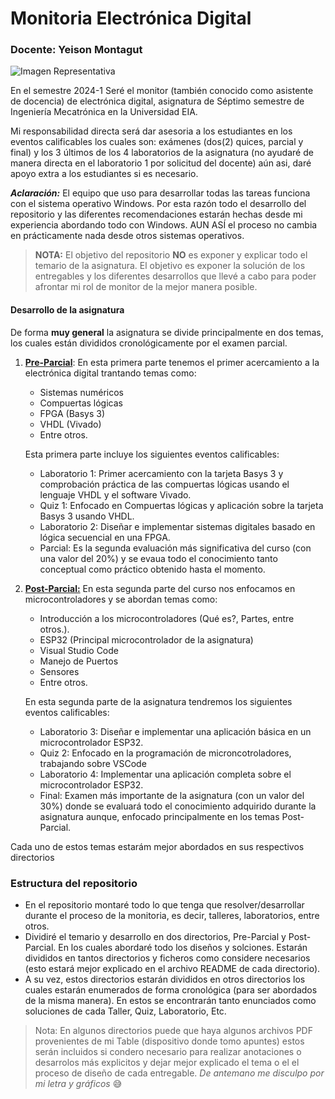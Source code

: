 # Monitoria Electrónica Digital 

### Docente: Yeison Montagut 

![Imagen Representativa](https://sanfrancisco.utn.edu.ar/electronica/img/grupos-investigacion/electronica-4.jpg)


En el semestre 2024-1 Seré el monitor (también conocido como asistente de docencia) de electrónica digital, asignatura de Séptimo semestre de Ingeniería Mecatrónica en la Universidad EIA. 

Mi responsabilidad directa será dar asesoria a los estudiantes en los eventos calificables los cuales son: exámenes (dos(2) quices, parcial y final) y los 3 últimos de los 4 laboratorios de la asignatura (no ayudaré de manera directa en el laboratorio 1 por solicitud del docente) aún asi, daré apoyo extra a los estudiantes si es necesario.  

***Aclaración:*** El equipo que uso para desarrollar todas las tareas funciona con el sistema operativo Windows. Por esta razón todo el desarrollo del repositorio y las diferentes recomendaciones estarán hechas desde mi experiencia abordando todo con Windows. AUN ASÍ el proceso no cambia en prácticamente nada desde otros sistemas operativos.
> **NOTA:** El objetivo del repositorio **NO** es exponer y explicar todo el temario de la asignatura. El objetivo es exponer la solución de los entregables y los diferentes desarrollos que llevé a cabo para poder afrontar mi rol de monitor de la mejor manera posible. 

#### Desarrollo de la asignatura 

De forma **muy general** la asignatura se divide principalmente en dos temas, los cuales están divididos cronológicamente por el examen parcial.

1. [**Pre-Parcial**](https://github.com/AdrianGuerra46/Monitorias_ElectronicaDigital/tree/main/Pre-Parcial): En esta primera parte tenemos el primer acercamiento a la electrónica digital trantando temas como:
    - Sistemas numéricos 
    - Compuertas lógicas
    - FPGA (Basys 3)
    - VHDL (Vivado)
    - Entre otros. 

    Esta primera parte incluye los siguientes eventos calificables:

    - Laboratorio 1: Primer acercamiento con la tarjeta Basys 3 y comprobación práctica de las compuertas lógicas usando el lenguaje VHDL y el software Vivado. 
    - Quiz 1: Enfocado en Compuertas lógicas y aplicación sobre la tarjeta Basys 3 usando VHDL.
    - Laboratorio 2: Diseñar e implementar sistemas digitales basado en lógica secuencial en una FPGA.
    - Parcial: Es la segunda evaluación más significativa del curso (con una valor del 20%) y se evaua todo el conocimiento tanto conceptual como práctico obtenido hasta el momento. 
2. [**Post-Parcial:**](https://github.com/AdrianGuerra46/Monitorias_ElectronicaDigital/tree/main/Post-Parcial) En esta segunda parte del curso nos enfocamos en microcontroladores y se abordan temas como: 
    - Introducción a los microcontroladores (Qué es?, Partes, entre otros.).
    - ESP32 (Principal microcontrolador de la asignatura) 
    - Visual Studio Code 
    - Manejo de Puertos
    - Sensores
    - Entre otros.

    En esta segunda parte de la asignatura tendremos los siguientes eventos calificables:
    - Laboratorio 3: Diseñar e implementar una aplicación básica en un microcontrolador ESP32.
    - Quiz 2: Enfocado en la programación de microncotroladores, trabajando sobre VSCode
    - Laboratorio 4: Implementar una aplicación completa sobre el microcontrolador ESP32. 
    - Final: Examen más importante de la asignatura (con un valor del 30%) donde se evaluará todo el conocimiento adquirido durante la asignatura aunque, enfocado principalmente en los temas Post-Parcial.

Cada uno de estos temas estarám mejor abordados en sus respectivos directorios

### Estructura del repositorio

- En el repositorio montaré todo lo que tenga que resolver/desarrollar durante el proceso de la monitoria, es decir, talleres, laboratorios, entre otros. 
- Dividiré el temario y desarrollo en dos directorios, Pre-Parcial y Post-Parcial. En los cuales abordaré todo los diseños y solciones. Estarán divididos en tantos directorios y ficheros como considere necesarios (esto estará mejor explicado en el archivo README de cada directorio).
- A su vez, estos directorios estarán divididos en otros directorios los cuales estarán enumerados de forma cronológica (para ser abordados de la misma manera). En estos se encontrarán tanto enunciados como soluciones de cada Taller, Quiz, Laboratorio, Etc. 


> Nota: En algunos directorios puede que haya algunos archivos PDF provenientes de mi Table (dispositivo donde tomo apuntes) estos serán incluidos si condero necesario para realizar anotaciones o desarrolos más explicitos y dejar mejor explicado el tema o el el proceso de diseño de cada entregable. *De antemano me disculpo por mi letra y gráficos* :sweat_smile:



